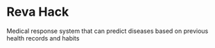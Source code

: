 # Reva Hack
 Medical response system that can predict diseases based on previous health records and habits
